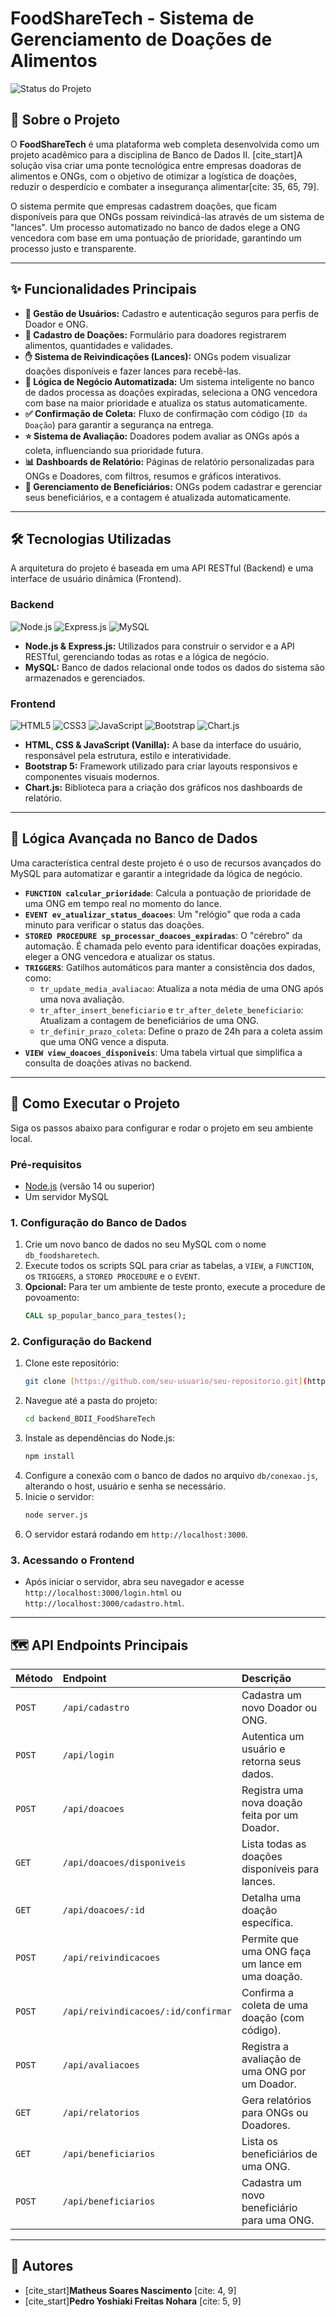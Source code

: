 #  FoodShareTech - Sistema de Gerenciamento de Doações de Alimentos

![Status do Projeto](https://img.shields.io/badge/status-conclu%C3%ADdo-brightgreen)

## 📄 Sobre o Projeto

O **FoodShareTech** é uma plataforma web completa desenvolvida como um projeto acadêmico para a disciplina de Banco de Dados II. [cite_start]A solução visa criar uma ponte tecnológica entre empresas doadoras de alimentos e ONGs, com o objetivo de otimizar a logística de doações, reduzir o desperdício e combater a insegurança alimentar[cite: 35, 65, 79].

O sistema permite que empresas cadastrem doações, que ficam disponíveis para que ONGs possam reivindicá-las através de um sistema de "lances". Um processo automatizado no banco de dados elege a ONG vencedora com base em uma pontuação de prioridade, garantindo um processo justo e transparente.

---

## ✨ Funcionalidades Principais

* **👤 Gestão de Usuários:** Cadastro e autenticação seguros para perfis de Doador e ONG.
* **🎁 Cadastro de Doações:** Formulário para doadores registrarem alimentos, quantidades e validades.
* **✋ Sistema de Reivindicações (Lances):** ONGs podem visualizar doações disponíveis e fazer lances para recebê-las.
* **🤖 Lógica de Negócio Automatizada:** Um sistema inteligente no banco de dados processa as doações expiradas, seleciona a ONG vencedora com base na maior prioridade e atualiza os status automaticamente.
* **✅ Confirmação de Coleta:** Fluxo de confirmação com código (`ID da Doação`) para garantir a segurança na entrega.
* **⭐ Sistema de Avaliação:** Doadores podem avaliar as ONGs após a coleta, influenciando sua prioridade futura.
* **📊 Dashboards de Relatório:** Páginas de relatório personalizadas para ONGs e Doadores, com filtros, resumos e gráficos interativos.
* **👥 Gerenciamento de Beneficiários:** ONGs podem cadastrar e gerenciar seus beneficiários, e a contagem é atualizada automaticamente.

---

## 🛠️ Tecnologias Utilizadas

A arquitetura do projeto é baseada em uma API RESTful (Backend) e uma interface de usuário dinâmica (Frontend).

### **Backend**
![Node.js](https://img.shields.io/badge/Node.js-339933?style=for-the-badge&logo=node.js&logoColor=white)
![Express.js](https://img.shields.io/badge/Express.js-000000?style=for-the-badge&logo=express&logoColor=white)
![MySQL](https://img.shields.io/badge/MySQL-4479A1?style=for-the-badge&logo=mysql&logoColor=white)

* **Node.js & Express.js:** Utilizados para construir o servidor e a API RESTful, gerenciando todas as rotas e a lógica de negócio.
* **MySQL:** Banco de dados relacional onde todos os dados do sistema são armazenados e gerenciados.

### **Frontend**
![HTML5](https://img.shields.io/badge/HTML5-E34F26?style=for-the-badge&logo=html5&logoColor=white)
![CSS3](https://img.shields.io/badge/CSS3-1572B6?style=for-the-badge&logo=css3&logoColor=white)
![JavaScript](https://img.shields.io/badge/JavaScript-F7DF1E?style=for-the-badge&logo=javascript&logoColor=black)
![Bootstrap](https://img.shields.io/badge/Bootstrap-7952B3?style=for-the-badge&logo=bootstrap&logoColor=white)
![Chart.js](https://img.shields.io/badge/Chart.js-FF6384?style=for-the-badge&logo=chart.js&logoColor=white)

* **HTML, CSS & JavaScript (Vanilla):** A base da interface do usuário, responsável pela estrutura, estilo e interatividade.
* **Bootstrap 5:** Framework utilizado para criar layouts responsivos e componentes visuais modernos.
* **Chart.js:** Biblioteca para a criação dos gráficos nos dashboards de relatório.

---

## 🧠 Lógica Avançada no Banco de Dados

Uma característica central deste projeto é o uso de recursos avançados do MySQL para automatizar e garantir a integridade da lógica de negócio.

* **`FUNCTION calcular_prioridade`**: Calcula a pontuação de prioridade de uma ONG em tempo real no momento do lance.
* **`EVENT ev_atualizar_status_doacoes`**: Um "relógio" que roda a cada minuto para verificar o status das doações.
* **`STORED PROCEDURE sp_processar_doacoes_expiradas`**: O "cérebro" da automação. É chamada pelo evento para identificar doações expiradas, eleger a ONG vencedora e atualizar os status.
* **`TRIGGERS`**: Gatilhos automáticos para manter a consistência dos dados, como:
    * `tr_update_media_avaliacao`: Atualiza a nota média de uma ONG após uma nova avaliação.
    * `tr_after_insert_beneficiario` e `tr_after_delete_beneficiario`: Atualizam a contagem de beneficiários de uma ONG.
    * `tr_definir_prazo_coleta`: Define o prazo de 24h para a coleta assim que uma ONG vence a disputa.
* **`VIEW view_doacoes_disponiveis`**: Uma tabela virtual que simplifica a consulta de doações ativas no backend.

---

## 🚀 Como Executar o Projeto

Siga os passos abaixo para configurar e rodar o projeto em seu ambiente local.

### **Pré-requisitos**
* [Node.js](https://nodejs.org/en/) (versão 14 ou superior)
* Um servidor MySQL

### **1. Configuração do Banco de Dados**
1.  Crie um novo banco de dados no seu MySQL com o nome `db_foodsharetech`.
2.  Execute todos os scripts SQL para criar as tabelas, a `VIEW`, a `FUNCTION`, os `TRIGGERS`, a `STORED PROCEDURE` e o `EVENT`.
3.  **Opcional:** Para ter um ambiente de teste pronto, execute a procedure de povoamento:
    ```sql
    CALL sp_popular_banco_para_testes();
    ```

### **2. Configuração do Backend**
1.  Clone este repositório:
    ```bash
    git clone [https://github.com/seu-usuario/seu-repositorio.git](https://github.com/seu-usuario/seu-repositorio.git)
    ```
2.  Navegue até a pasta do projeto:
    ```bash
    cd backend_BDII_FoodShareTech
    ```
3.  Instale as dependências do Node.js:
    ```bash
    npm install
    ```
4.  Configure a conexão com o banco de dados no arquivo `db/conexao.js`, alterando o host, usuário e senha se necessário.
5.  Inicie o servidor:
    ```bash
    node server.js
    ```
6.  O servidor estará rodando em `http://localhost:3000`.

### **3. Acessando o Frontend**
* Após iniciar o servidor, abra seu navegador e acesse `http://localhost:3000/login.html` ou `http://localhost:3000/cadastro.html`.

---

## 🗺️ API Endpoints Principais

| Método | Endpoint                             | Descrição                                         |
| :----- | :----------------------------------- | :------------------------------------------------ |
| `POST` | `/api/cadastro`                      | Cadastra um novo Doador ou ONG.                   |
| `POST` | `/api/login`                         | Autentica um usuário e retorna seus dados.        |
| `POST` | `/api/doacoes`                       | Registra uma nova doação feita por um Doador.     |
| `GET`  | `/api/doacoes/disponiveis`           | Lista todas as doações disponíveis para lances.   |
| `GET`  | `/api/doacoes/:id`                   | Detalha uma doação específica.                    |
| `POST` | `/api/reivindicacoes`                | Permite que uma ONG faça um lance em uma doação.    |
| `POST` | `/api/reivindicacoes/:id/confirmar`  | Confirma a coleta de uma doação (com código).     |
| `POST` | `/api/avaliacoes`                    | Registra a avaliação de uma ONG por um Doador.    |
| `GET`  | `/api/relatorios`                    | Gera relatórios para ONGs ou Doadores.            |
| `GET`  | `/api/beneficiarios`                 | Lista os beneficiários de uma ONG.                |
| `POST` | `/api/beneficiarios`                 | Cadastra um novo beneficiário para uma ONG.       |

---

## 👥 Autores

* [cite_start]**Matheus Soares Nascimento** [cite: 4, 9]
* [cite_start]**Pedro Yoshiaki Freitas Nohara** [cite: 5, 9]

